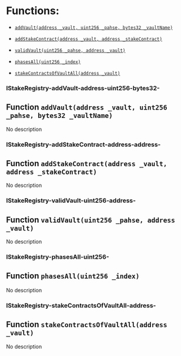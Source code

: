 # Functions:

- [`addVault(address _vault, uint256 _pahse, bytes32 _vaultName)`](#IStakeRegistry-addVault-address-uint256-bytes32-)

- [`addStakeContract(address _vault, address _stakeContract)`](#IStakeRegistry-addStakeContract-address-address-)

- [`validVault(uint256 _pahse, address _vault)`](#IStakeRegistry-validVault-uint256-address-)

- [`phasesAll(uint256 _index)`](#IStakeRegistry-phasesAll-uint256-)

- [`stakeContractsOfVaultAll(address _vault)`](#IStakeRegistry-stakeContractsOfVaultAll-address-)

### IStakeRegistry-addVault-address-uint256-bytes32-

## Function `addVault(address _vault, uint256 _pahse, bytes32 _vaultName)`

No description

### IStakeRegistry-addStakeContract-address-address-

## Function `addStakeContract(address _vault, address _stakeContract)`

No description

### IStakeRegistry-validVault-uint256-address-

## Function `validVault(uint256 _pahse, address _vault)`

No description

### IStakeRegistry-phasesAll-uint256-

## Function `phasesAll(uint256 _index)`

No description

### IStakeRegistry-stakeContractsOfVaultAll-address-

## Function `stakeContractsOfVaultAll(address _vault)`

No description
